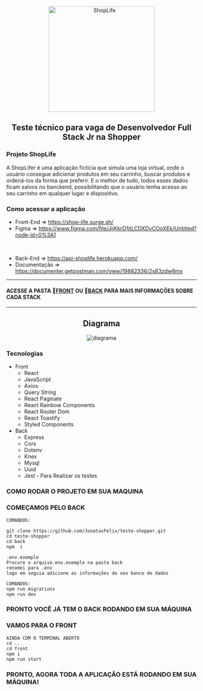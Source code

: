 <section align="center" id="cabecalho">
    <img align="center" width="280px" src="https://user-images.githubusercontent.com/20983673/195227872-de0e2e01-4c24-4151-8cc6-d0cd45176cf6.png" alt="ShopLife" title="ShopLife" />
     <h1 align="center">Teste técnico para vaga de Desenvolvedor Full Stack Jr na Shopper</h1>
</section>

### Projeto ShopLife
A ShopLifer é uma aplicação fictícia que simula uma loja virtual, onde o usuário consegue adicionar produtos em seu carrinho, buscar produtos e ordená-los da forma que preferir. E o melhor de tudo, todos esses dados ficam salvos no banckend, possibilitando que o usuário tenha acesso ao seu carrinho em qualquer lugar e dispositivo.

### Como acessar a aplicação
* Front-End =>
https://shop-life.surge.sh/
* Figma => https://www.figma.com/file/JijKkrD1jtLCDXDvCOoXEk/Untitled?node-id=0%3A1
<br>

*  Back-End =>
https://api-shoplife.herokuapp.com/
* Documentação => https://documenter.getpostman.com/view/19882336/2s83zdw6mx


---
#### ACESSE A PASTA   📂[FRONT](https://github.com/JonatasFelix/teste-shopper/tree/master/front) OU   📂[BACK](https://github.com/JonatasFelix/teste-shopper/tree/master/back) PARA MAIS INFORMAÇÕES SOBRE CADA STACK
---

<section align="center" id="diagrama">
    <h1>Diagrama</h1>
    <img align="center" src="https://user-images.githubusercontent.com/20983673/195336114-903e45ad-8005-43c4-9a58-026302b597b7.png" alt="diagrama" />
</section>


### Tecnologias
* Front
  * React
  * JavaScript
  * Axios
  * Query String
  * React Paginate
  * React Rainbow Components
  * React Router Dom
  * React Toastify
  * Styled Components
* Back
  * Express
  * Cors
  * Dotenv
  * Knex
  * Mysql
  * Uuid
  * Jest - Para Realizar os testes
  

### COMO RODAR O PROJETO EM SUA MAQUINA
### COMEÇAMOS PELO BACK
```
COMANDOS:

git clone https://github.com/JonatasFelix/teste-shopper.git
cd teste-shopper
cd back
npm  i
```
```
.env.exemple
Procure o arquivo.env.exemple na pasta back
renomei para .env
logo em seguia adicione as informações do seu banco de dados

```

```
COMANDOS:
npm run migrations
npm run dev
```

### PRONTO VOCÊ JÁ TEM O BACK RODANDO EM SUA MÁQUINA
### VAMOS PARA O FRONT

```
AINDA COM O TERMINAL ABERTO
cd ..
cd front
npm i
npm run start
```

### PRONTO, AGORA TODA A APLICAÇÃO ESTÁ RODANDO EM SUA MÁQUINA!


